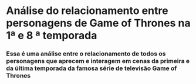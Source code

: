 # Análise do relacionamento entre personagens de Game of Thrones na 1ª e 8 ª temporada

### Essa é uma análise entre o relacionamento de todos os personagens que aprecem e interagem em cenas da primeira e da última temporada da famosa série de televisão Game of Thrones

